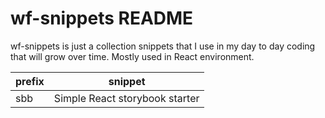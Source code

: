 # wf-snippets README

wf-snippets is just a collection snippets that I use in my day to day coding that will grow over time. Mostly used in React environment.

| prefix        | snippet                        |
| ------------- |--------------------------------|
| sbb           | Simple React storybook starter |
